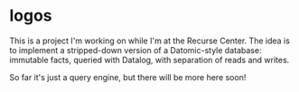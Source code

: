 # logos

This is a project I'm working on while I'm at the Recurse Center. The idea is to implement a stripped-down version of a Datomic-style database: immutable facts, queried with Datalog, with separation of reads and writes.

So far it's just a query engine, but there will be more here soon!